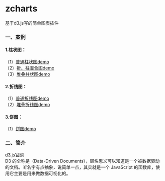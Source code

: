 # zcharts
基于d3.js写的简单图表插件

### 一、案例
#### 1.柱状图：
（1）[普通柱状图demo](https://zwl-jasmine95.github.io/zcharts/test/bar/bar.html) <br>
（2）[折、柱混合图demo](https://zwl-jasmine95.github.io/zcharts/test/bar/bar-line.html) <br>
（3）[堆叠柱状图demo](https://zwl-jasmine95.github.io/zcharts/test/bar/stack-bar.html) <br>
#### 2.折线图：
（1）[普通折线图demo](https://zwl-jasmine95.github.io/zcharts/test/line/line.html) <br>
（2）[堆叠折线图demo](https://zwl-jasmine95.github.io/zcharts/test/line/stack-line.html) <br>
#### 3.饼图：
（1）[饼图demo](https://zwl-jasmine95.github.io/zcharts/test/pie/pie.html) <br>


### 二、简介
[d3.js官网](https://d3js.org/) <br>
D3 的全称是（Data-Driven Documents），顾名思义可以知道是一个被数据驱动的文档。听名字有点抽象，说简单一点，其实就是一个 JavaScript 的函数库，使用它主要是用来做数据可视化的。